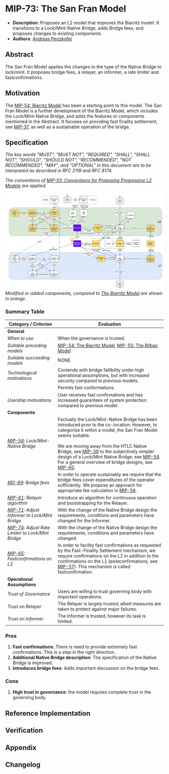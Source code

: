 # MIP-73: The San Fran Model

- **Description**: Proposes an L2 model that improves the Biarritz model. It transitions to a Lock/Mint-Native Bridge, adds Bridge fees, and proposes changes to existing components.
- **Authors**: [Andreas Penzkofer](mailto:andreas.penzkofer@movementlabs.xyz)

## Abstract

The San Fran Model applies the changes to the type of the Native Bridge to lock/mint. It proposes bridge fees, a relayer, an informer, a rate limiter and fastconfirmations.

## Motivation

The [MIP-54: Biarritz Model](https://github.com/movementlabsxyz/MIP/pull/54) has been a starting point to this model. The San Fran Model is a further development of the Biarritz Model, which includes the Lock/Mint-Native Bridge, and adds the features or components mentioned in the Abstract. It focuses on providing fast finality settlement, see [MIP-37](https://github.com/movementlabsxyz/MIP/pull/37), as well as a sustainable operation of the bridge.

## Specification

_The key words "MUST", "MUST NOT", "REQUIRED", "SHALL", "SHALL NOT", "SHOULD", "SHOULD NOT", "RECOMMENDED", "NOT RECOMMENDED", "MAY", and "OPTIONAL" in this document are to be interpreted as described in RFC 2119 and RFC 8174._

_The conventions of [MIP-53: Conventions for Proposing Progressive L2 Models](../mip-53) are applied._

![alt text](overview.png)
_Modified or added components, compared to [The Biarritz Model](https://github.com/movementlabsxyz/MIP/pull/55) are shown in orange._

### Summary Table

| Category / _Criterion_ | Evaluation |
|-----------|------------|
| **General** | |
| _When to use_ | When the governance is trusted. |
| _Suitable preceding models_ | [MIP-54: The Biarritz Model](https://github.com/movementlabsxyz/MIP/pull/54), [MIP-55: The Bilbao Model](https://github.com/movementlabsxyz/MIP/pull/54) |
| _Suitable succeeding models_ | NONE |
| _Technological motivations_ | Contends with bridge fallibility under high operational assumptions, but with increased security compared to previous models. |
| | Permits fast conformations. |
| _Usership motivations_ | User receives fast confirmations and has increased guarantees of system protection compared to previous model. |
| **Components** | |
| _[MIP-58](https://github.com/movementlabsxyz/MIP/pull/58): Lock/Mint-Native Bridge_ | Factually the Lock/Mint-Native Bridge has been introduced prior to the co-location. However, to categorize it within a model, the San Fran Model seems suitable. <br><br> We are moving away from the HTLC Native Bridge, see [MIP-39](https://github.com/movementlabsxyz/MIP/tree/main/MIP/mip-39) to the subjectively simpler design of a Lock/Mint Native Bridge, see [MIP-58](https://github.com/movementlabsxyz/MIP/pull/58). For a general overview of bridge designs, see [MIP-60](https://github.com/movementlabsxyz/MIP/pull/60). |
| _[MD-69](https://github.com/movementlabsxyz/MIP/pull/69): Bridge fees_ | In order to operate sustainably we require that the bridge fees cover expenditures of the operator sufficiently. We propose an approach for appropriate fee calculation in [MIP-58](https://github.com/movementlabsxyz/MIP/pull/58). |
| _[MIP-61](https://github.com/movementlabsxyz/MIP/pull/61): Relayer algorithm_ | Introduce an algorithm for continuous operation and bootstrapping for the Relayer. |
| _[MIP-71](https://github.com/movementlabsxyz/MIP/pull/71): Adjust Informer to Lock/Mint Bridge_ | With the change of the Native Bridge design the requirements, conditions and parameters have changed for the Informer. |
| _[MIP-74](https://github.com/movementlabsxyz/MIP/pull/74): Adjust Rate Limiter to Lock/Mint Bridge_ | With the change of the Native Bridge design the requirements, conditions and parameters have changed. |
| _[MIP-65](https://github.com/movementlabsxyz/MIP/pull/65):  Fastconfirmations on L2_ | In order to facility fast confirmations as requested by the Fast-Finality Settlement mechanism, we require confirmations on the L2 in addition to the confirmations on the L1 (postconfirmations, see [MIP-37](https://github.com/movementlabsxyz/MIP/pull/37)). This mechanism is called fastconfirmation. |
| **Operational Assumptions** | |
| _Trust of Governance_ | Users are willing to trust governing body with important operations.  |
| _Trust on Relayer_ | The Relayer is largely trusted, albeit measures are taken to protect against major failures.  |
| _Trust on Informer_ | The Informer is trusted, however its task is limited.  |

### Pros

1. **Fast confirmations**: There is need to provide extremely fast confirmations. This is a step in the right direction.
2. **Additional Native Bridge description**: The specification of the Native Bridge is improved.
3. **Introduces bridge fees**: Adds important discussion on the bridge fees.

### Cons

1. **High trust in governance**: the model requires complete trust in the governing body.

## Reference Implementation

## Verification

## Appendix

## Changelog
